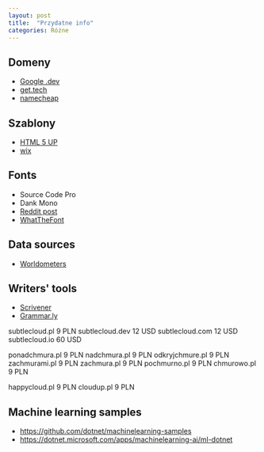 ```yaml
---
layout: post
title:  "Przydatne info"
categories: Różne
---
```


## Domeny
- [Google .dev](https://domains.google.com/)
- [get.tech](https://get.tech/)
- [namecheap](https://www.namecheap.com/)

## Szablony
- [HTML 5 UP](https://html5up.net/)
- [wix](https://wix.com/)

## Fonts
- Source Code Pro
- Dank Mono
- [Reddit post](https://www.reddit.com/r/webdev/comments/ba7750/can_anyone_help_me_identify_these_fonts/)
- [WhatTheFont](https://www.myfonts.com/WhatTheFont/) 

## Data sources
- [Worldometers](https://www.worldometers.info/coronavirus/)


## Writers' tools 
- [Scrivener](https://www.literatureandlatte.com/scrivener/overview)
- [Grammar.ly]()

subtlecloud.pl      9 PLN
subtlecloud.dev     12 USD
subtlecloud.com     12 USD
subtlecloud.io      60 USD

ponadchmura.pl      9 PLN
nadchmura.pl        9 PLN
odkryjchmure.pl     9 PLN
zachmurami.pl       9 PLN
zachmura.pl         9 PLN
pochmurno.pl        9 PLN
chmurowo.pl         9 PLN

happycloud.pl       9 PLN
cloudup.pl          9 PLN


## Machine learning samples
- https://github.com/dotnet/machinelearning-samples
- https://dotnet.microsoft.com/apps/machinelearning-ai/ml-dotnet
